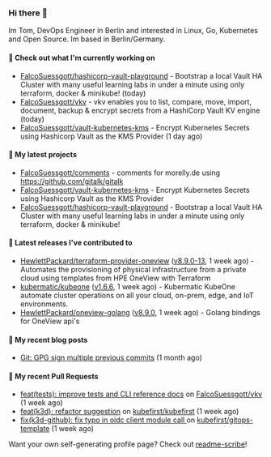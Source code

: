 ### Hi there 👋

Im Tom, DevOps Engineer in Berlin and interested in Linux, Go, Kubernetes and Open Source.
Im based in Berlin/Germany.

#### 👷 Check out what I'm currently working on

- [FalcoSuessgott/hashicorp-vault-playground](https://github.com/FalcoSuessgott/hashicorp-vault-playground) - Bootstrap a local Vault HA Cluster with many useful learning labs in under a minute using only terraform, docker &amp; minikube! (today)
- [FalcoSuessgott/vkv](https://github.com/FalcoSuessgott/vkv) - vkv enables you to list, compare, move, import, document, backup &amp; encrypt secrets from a HashiCorp Vault KV engine (today)
- [FalcoSuessgott/vault-kubernetes-kms](https://github.com/FalcoSuessgott/vault-kubernetes-kms) - Encrypt Kubernetes Secrets using Hashicorp Vault as the KMS Provider (1 day ago)

#### 🌱 My latest projects

- [FalcoSuessgott/comments](https://github.com/FalcoSuessgott/comments) - comments for morelly.de using https://github.com/gitalk/gitalk
- [FalcoSuessgott/vault-kubernetes-kms](https://github.com/FalcoSuessgott/vault-kubernetes-kms) - Encrypt Kubernetes Secrets using Hashicorp Vault as the KMS Provider
- [FalcoSuessgott/hashicorp-vault-playground](https://github.com/FalcoSuessgott/hashicorp-vault-playground) - Bootstrap a local Vault HA Cluster with many useful learning labs in under a minute using only terraform, docker &amp; minikube!

#### 🔭 Latest releases I've contributed to

- [HewlettPackard/terraform-provider-oneview](https://github.com/HewlettPackard/terraform-provider-oneview) ([v8.9.0-13](https://github.com/HewlettPackard/terraform-provider-oneview/releases/tag/v8.9.0-13), 1 week ago) - Automates the provisioning of physical infrastructure from a private cloud using templates from HPE OneView with Terraform
- [kubermatic/kubeone](https://github.com/kubermatic/kubeone) ([v1.6.6](https://github.com/kubermatic/kubeone/releases/tag/v1.6.6), 1 week ago) - Kubermatic KubeOne automate cluster operations on all your cloud, on-prem, edge, and IoT environments.  
- [HewlettPackard/oneview-golang](https://github.com/HewlettPackard/oneview-golang) ([v8.9.0](https://github.com/HewlettPackard/oneview-golang/releases/tag/v8.9.0), 1 week ago) - Golang bindings for OneView api&#39;s

#### 📜 My recent blog posts

- [Git: GPG sign multiple previous commits](https://morelly.de/post/20240328_git_gpg_sign_commits/) (1 month ago)

#### 🔨 My recent Pull Requests

- [feat(tests): improve tests and CLI reference docs](https://github.com/FalcoSuessgott/vkv/pull/243) on [FalcoSuessgott/vkv](https://github.com/FalcoSuessgott/vkv) (1 week ago)
- [feat(k3d): refactor suggestion](https://github.com/kubefirst/kubefirst/pull/2165) on [kubefirst/kubefirst](https://github.com/kubefirst/kubefirst) (1 week ago)
- [ fix(k3d-github): fix typo in oidc client module call ](https://github.com/kubefirst/gitops-template/pull/752) on [kubefirst/gitops-template](https://github.com/kubefirst/gitops-template) (1 week ago)

Want your own self-generating profile page? Check out [readme-scribe](https://github.com/muesli/readme-scribe)!